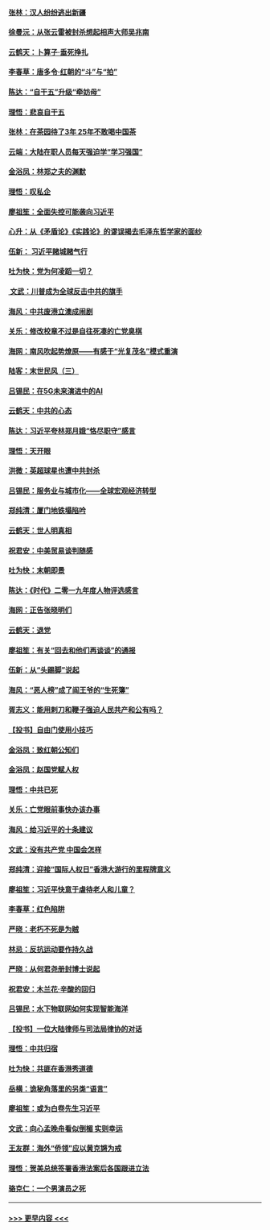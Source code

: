 #### [张林：汉人纷纷逃出新疆](../pages/nsc993/n11743530.md?t=12251722) 
#### [徐曼沅：从张云雷被封杀想起相声大师吴兆南](../pages/nsc993/n11741816.md?t=12251722) 
#### [云鹤天：卜算子‧垂死挣扎](../pages/nsc993/n11739956.md?t=12251722) 
#### [李春草：唐多令‧红朝的“斗”与“拍”](../pages/nsc993/n11739830.md?t=12251722) 
#### [陈达：“自干五”升级“牵妨母”](../pages/nsc993/n11739724.md?t=12251722) 
#### [理悟：悲哀自干五](../pages/nsc993/n11739547.md?t=12251722) 
#### [张林：在茶园待了3年 25年不敢喝中国茶](../pages/nsc993/n11739240.md?t=12251722) 
#### [云端：大陆在职人员每天强迫学“学习强国”](../pages/nsc993/n11738735.md?t=12251722) 
#### [金浴凤：林郑之夫的渊默](../pages/nsc993/n11737735.md?t=12251722) 
#### [理悟：叹私企](../pages/nsc993/n11737715.md?t=12251722) 
#### [廖祖笙：全面失控可能袭向习近平](../pages/nsc993/n11737704.md?t=12251722) 
#### [心升：从《矛盾论》《实践论》的谬误揭去毛泽东哲学家的面纱](../pages/nsc993/n11736962.md?t=12251722) 
#### [伍新： 习近平赌城赌气行](../pages/nsc993/n11736929.md?t=12251722) 
#### [吐为快：党为何凌蹈一切？](../pages/nsc993/n11736915.md?t=12251722) 
#### [ 文武：川普成为全球反击中共的旗手](../pages/nsc993/n11736882.md?t=12251722) 
#### [海风：中共废港立澳成闹剧](../pages/nsc993/n11735857.md?t=12251722) 
#### [关乐：修改校章不过是自往死凑的亡党臭棋](../pages/nsc993/n11735097.md?t=12251722) 
#### [海网：南风吹起势燎原——有感于“光复茂名”模式重演](../pages/nsc993/n11732308.md?t=12251722) 
#### [陆客：末世民风（三）](../pages/nsc993/n11732211.md?t=12251722) 
#### [吕锡民：在5G未来演进中的AI](../pages/nsc993/n11730010.md?t=12251722) 
#### [云鹤天：中共的心态](../pages/nsc993/n11729906.md?t=12251722) 
#### [陈达：习近平夸林郑月娥“恪尽职守”感言](../pages/nsc993/n11729881.md?t=12251722) 
#### [理悟：天开眼](../pages/nsc993/n11729699.md?t=12251722) 
#### [洪微：英超球星也遭中共封杀](../pages/nsc993/n11727243.md?t=12251722) 
#### [吕锡民：服务业与城市化——全球宏观经济转型](../pages/nsc993/n11725845.md?t=12251722) 
#### [郑纯清：厦门地铁塌陷吟](../pages/nsc993/n11725813.md?t=12251722) 
#### [云鹤天：世人明真相](../pages/nsc993/n11725621.md?t=12251722) 
#### [祝君安：中美贸易谈判随感](../pages/nsc993/n11725609.md?t=12251722) 
#### [吐为快：末朝即景](../pages/nsc993/n11723365.md?t=12251722) 
#### [陈达：《时代》二零一九年度人物评选感言](../pages/nsc993/n11723337.md?t=12251722) 
#### [海网：正告张晓明们](../pages/nsc993/n11723228.md?t=12251722) 
#### [云鹤天：退党](../pages/nsc993/n11723056.md?t=12251722) 
#### [廖祖笙：有关“回去和他们再谈谈”的通报](../pages/nsc993/n11722442.md?t=12251722) 
#### [伍新：从“头踢脚”说起](../pages/nsc993/n11722429.md?t=12251722) 
#### [海风：“恶人榜”成了阎王爷的“生死簿”](../pages/nsc993/n11722272.md?t=12251722) 
#### [胥志义：能用剌刀和鞭子强迫人民共产和公有吗？](../pages/nsc993/n11720569.md?t=12251722) 
#### [【投书】自由门使用小技巧](../pages/nsc993/n11720180.md?t=12251722) 
#### [金浴凤：致红朝公知们](../pages/nsc993/n11720563.md?t=12251722) 
#### [金浴凤：赵国党赋人权](../pages/nsc993/n11720533.md?t=12251722) 
#### [理悟：中共已死](../pages/nsc993/n11720233.md?t=12251722) 
#### [关乐：亡党眼前事快办该办事](../pages/nsc993/n11719160.md?t=12251722) 
#### [海风：给习近平的十条建议](../pages/nsc993/n11717616.md?t=12251722) 
#### [文武：没有共产党 中国会怎样](../pages/nsc993/n11717584.md?t=12251722) 
#### [郑纯清：迎接“国际人权日”香港大游行的里程牌意义](../pages/nsc993/n11717417.md?t=12251722) 
#### [廖祖笙：习近平快意于虐待老人和儿童？](../pages/nsc993/n11715313.md?t=12251722) 
#### [李春草：红色陷阱](../pages/nsc993/n11715029.md?t=12251722) 
#### [严晓：老朽不死是为贼](../pages/nsc993/n11712910.md?t=12251722) 
#### [林忌：反抗运动要作持久战](../pages/nsc993/n11712623.md?t=12251722) 
#### [严晓：从何君尧册封博士说起](../pages/nsc993/n11712465.md?t=12251722) 
#### [祝君安：木兰花·辛酸的回归](../pages/nsc993/n11712381.md?t=12251722) 
#### [吕锡民：水下物联网如何实现智能海洋](../pages/nsc993/n11711158.md?t=12251722) 
#### [【投书】一位大陆律师与司法局律协的对话](../pages/nsc993/n11709675.md?t=12251722) 
#### [理悟：中共归宿](../pages/nsc993/n11710059.md?t=12251722) 
#### [吐为快：共匪在香港秀道德](../pages/nsc993/n11709979.md?t=12251722) 
#### [岳横：诡秘角落里的另类“语言”](../pages/nsc993/n11709792.md?t=12251722) 
#### [廖祖笙：或为白卷先生习近平](../pages/nsc993/n11708330.md?t=12251722) 
#### [文武：向心孟晚舟看似倒楣 实则幸运](../pages/nsc993/n11708236.md?t=12251722) 
#### [王友群：海外“侨领”应以黄克锵为戒](../pages/nsc993/n11706176.md?t=12251722) 
#### [理悟：贺美总统签署香港法案后各国跟进立法](../pages/nsc993/n11706853.md?t=12251722) 
#### [骆克仁：一个男演员之死](../pages/nsc993/n11706677.md?t=12251722) 

----
#### [ >>> 更早内容 <<< ](../indexes/nsc993-earlier.md)
